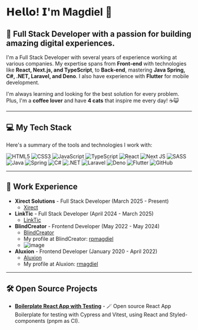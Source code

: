 # 𝗛𝗲𝗹𝗹𝗼! 𝗜'm Magdiel 👋

## 🚀 **Full Stack Developer** with a passion for building amazing digital experiences.

I'm a Full Stack Developer with several years of experience working at various companies. My expertise spans from **Front-end** with technologies like **React, Next.js, and TypeScript**, to **Back-end**, mastering **Java Spring, C#, .NET, Laravel, and Deno**. I also have experience with **Flutter** for mobile development.

I'm always learning and looking for the best solution for every problem. Plus, I'm a **coffee lover** and have **4 cats** that inspire me every day! ☕️😺

---

## 💻 My Tech Stack

Here's a summary of the tools and technologies I work with:

![HTML5](https://img.shields.io/badge/html5-%23E34F26.svg?style=for-the-badge&logo=html5&logoColor=white)
![CSS3](https://img.shields.io/badge/css3-%231572B6.svg?style=for-the-badge&logo=css3&logoColor=white)
![JavaScript](https://img.shields.io/badge/javascript-%23323330.svg?style=for-the-badge&logo=javascript&logoColor=%23F7DF1E)
![TypeScript](https://img.shields.io/badge/typescript-%23007ACC.svg?style=for-the-badge&logo=typescript&logoColor=white)
![React](https://img.shields.io/badge/react-%2320232a.svg?style=for-the-badge&logo=react&logoColor=%2361DAFB)
![Next JS](https://img.shields.io/badge/Next-black?style=for-the-badge&logo=next.js&logoColor=white)
![SASS](https://img.shields.io/badge/SASS-hotpink.svg?style=for-the-badge&logo=SASS&logoColor=white)
![Java](https://img.shields.io/badge/java-%23ED8B00.svg?style=for-the-badge&logo=openjdk&logoColor=white)
![Spring](https://img.shields.io/badge/spring-%236DB33F.svg?style=for-the-badge&logo=spring&logoColor=white)
![C#](https://img.shields.io/badge/c%23-%23239120.svg?style=for-the-badge&logo=c-sharp&logoColor=white)
![.NET](https://img.shields.io/badge/.NET-512BD4?style=for-the-badge&logo=dotnet&logoColor=white)
![Laravel](https://img.shields.io/badge/laravel-%23FF2D20.svg?style=for-the-badge&logo=laravel&logoColor=white)
![Deno](https://img.shields.io/badge/deno-%23141414.svg?style=for-the-badge&logo=deno&logoColor=white)
![Flutter](https://img.shields.io/badge/Flutter-%2302569B.svg?style=for-the-badge&logo=Flutter&logoColor=white)
![GitHub](https://img.shields.io/badge/github-%23121011.svg?style=for-the-badge&logo=github&logoColor=white)

---

## 💼 Work Experience
* **Xirect Solutions** - Full Stack Developer (March 2025 - Present)
  * [Xirect](https://www.xirect.com/es/)
* **LinkTic** - Full Stack Developer (April 2024 - March 2025)
  * [LinkTic](https://linktic.com/)
* **BlindCreator** - Frontend Developer (May 2022 - May 2024)
  * [BlindCreator](https://github.com/Blind-Creator-Inc)
  * My profile at BlindCreator: [rpmagdiel](https://github.com/rpmagdiel)
  * ![image](https://github.com/lmag-ruuu/lmag-ruuu/assets/69068827/4c6785fa-8fb9-4396-bdf1-365e9032ece9)
* **Aluxion** - Frontend Developer (January 2020 - April 2022)
  * [Aluxion](https://github.com/aluxion)
  * My profile at Aluxion: [rmagdiel](https://github.com/rmagdiel)

---

## 🛠️ Open Source Projects

* [**Boilerplate React App with Testing**](https://github.com/lmag-ruuu/test-app) - 🪄 Open source React App Boilerplate for testing with Cypress and Vitest, using React and Styled-components (pnpm as CI).
